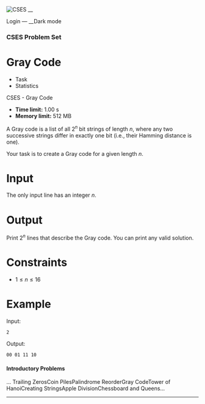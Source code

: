 ![CSES](/logo.png?1) __

Login — __Dark mode

### CSES Problem Set

# Gray Code

  * Task
  * Statistics

CSES - Gray Code

  * **Time limit:** 1.00 s
  * **Memory limit:** 512 MB

A Gray code is a list of all $2^n$ bit strings of length $n$, where any two
successive strings differ in exactly one bit (i.e., their Hamming distance is
one).

Your task is to create a Gray code for a given length $n$.

# Input

The only input line has an integer $n$.

# Output

Print $2^n$ lines that describe the Gray code. You can print any valid
solution.

# Constraints

  * $1 \le n \le 16$

# Example

Input:

``` 2 ```

Output:

``` 00 01 11 10 ```

#### Introductory Problems

... Trailing ZerosCoin PilesPalindrome ReorderGray CodeTower of HanoiCreating
StringsApple DivisionChessboard and Queens...

* * *

